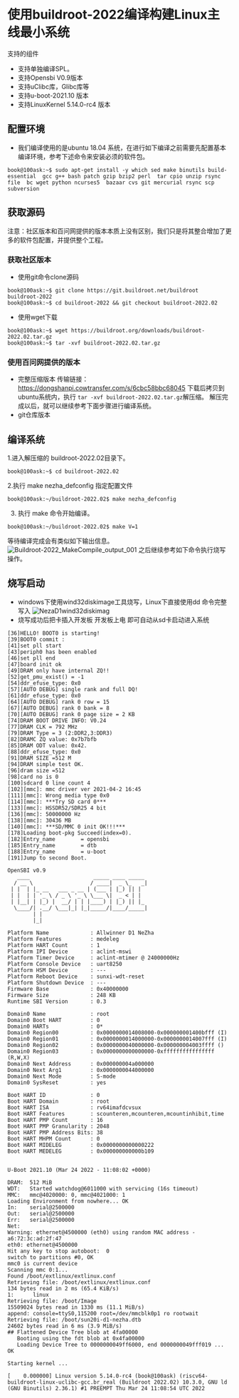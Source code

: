 # 使用buildroot-2022编译构建Linux主线最小系统
支持的组件

 - 支持单独编译SPL。
 - 支持Opensbi V0.9版本
 - 支持uClibc库，Glibc库等
 - 支持u-boot-2021.10 版本
 - 支持LinuxKernel  5.14.0-rc4 版本

## 配置环境
* 我们编译使用的是ubuntu 18.04 系统，在进行如下编译之前需要先配置基本编译环境，参考下述命令来安装必须的软件包。
```shell
book@100ask:~$ sudo apt-get install -y which sed make binutils build-essential  gcc g++ bash patch gzip bzip2 perl  tar cpio unzip rsync file  bc wget python ncurses5  bazaar cvs git mercurial rsync scp subversion 
```

## 获取源码
注意：社区版本和百问网提供的版本本质上没有区别，我们只是将其整合增加了更多的软件包配置，并提供整个工程。

### 获取社区版本
* 使用git命令clone源码
```shell
book@100ask:~$ git clone https://git.buildroot.net/buildroot buildroot-2022
book@100ask:~$ cd buildroot-2022 && git checkout buildroot-2022.02

```

* 使用wget下载
```shell
book@100ask:~$ wget https://buildroot.org/downloads/buildroot-2022.02.tar.gz
book@100ask:~$ tar -xvf buildroot-2022.02.tar.gz
```
### 使用百问网提供的版本
* 完整压缩版本
传输链接：https://dongshanpi.cowtransfer.com/s/6cbc58bbc68045
下载后拷贝到 ubuntu系统内，执行 `tar -xvf buildroot-2022.02.tar.gz`解压缩。
解压完成以后，就可以继续参考下面步骤进行编译系统。
* git仓库版本


## 编译系统
1.进入解压缩的 buildroot-2022.02目录下。
``` shell
book@100ask:~$ cd buildroot-2022.02
```
2.执行 make nezha_defconfig 指定配置文件
``` shell
book@100ask:~/buildroot-2022.02$ make nezha_defconfig
```

3. 执行 make 命令开始编译。
``` shell
book@100ask:~/buildroot-2022.02$ make V=1
```
等待编译完成会有类似如下输出信息。
![Buildroot-2022_MakeCompile_output_001](https://cdn.jsdelivr.net/gh/DongshanPI/Docs-Photos@master/DongshanNezhaSTU/Buildroot-2022_MakeCompile_output_001.png)
之后继续参考如下命令执行烧写操作。
## 烧写启动
* windows下使用wind32diskimage工具烧写，Linux下直接使用dd 命令完整写入
![NezaD1wind32diskimag](https://cdn.jsdelivr.net/gh/DongshanPI/Docs-Photos@master/DongshanNezhaSTU/NezaD1wind32diskimag.png)
* 烧写成功后把卡插入开发板 开发板上电 即可自动从sd卡启动进入系统
``` shell
[36]HELLO! BOOT0 is starting!
[39]BOOT0 commit :
[41]set pll start
[43]periph0 has been enabled
[46]set pll end
[47]board init ok
[49]DRAM only have internal ZQ!!
[52]get_pmu_exist() = -1
[54]ddr_efuse_type: 0x0
[57][AUTO DEBUG] single rank and full DQ!
[61]ddr_efuse_type: 0x0
[64][AUTO DEBUG] rank 0 row = 15
[67][AUTO DEBUG] rank 0 bank = 8
[70][AUTO DEBUG] rank 0 page size = 2 KB
[74]DRAM BOOT DRIVE INFO: V0.24
[77]DRAM CLK = 792 MHz
[79]DRAM Type = 3 (2:DDR2,3:DDR3)
[82]DRAMC ZQ value: 0x7b7bfb
[85]DRAM ODT value: 0x42.
[88]ddr_efuse_type: 0x0
[91]DRAM SIZE =512 M
[94]DRAM simple test OK.
[96]dram size =512
[98]card no is 0
[100]sdcard 0 line count 4
[102][mmc]: mmc driver ver 2021-04-2 16:45
[111][mmc]: Wrong media type 0x0
[114][mmc]: ***Try SD card 0***
[133][mmc]: HSSDR52/SDR25 4 bit
[136][mmc]: 50000000 Hz
[138][mmc]: 30436 MB
[140][mmc]: ***SD/MMC 0 init OK!!!***
[178]Loading boot-pkg Succeed(index=0).
[182]Entry_name        = opensbi
[185]Entry_name        = dtb
[188]Entry_name        = u-boot
[191]Jump to second Boot.

OpenSBI v0.9
   ____                    _____ ____ _____
  / __ \                  / ____|  _ \_   _|
 | |  | |_ __   ___ _ __ | (___ | |_) || |
 | |  | | '_ \ / _ \ '_ \ \___ \|  _ < | |
 | |__| | |_) |  __/ | | |____) | |_) || |_
  \____/| .__/ \___|_| |_|_____/|____/_____|
        | |
        |_|

Platform Name             : Allwinner D1 NeZha
Platform Features         : medeleg
Platform HART Count       : 1
Platform IPI Device       : aclint-mswi
Platform Timer Device     : aclint-mtimer @ 24000000Hz
Platform Console Device   : uart8250
Platform HSM Device       : ---
Platform Reboot Device    : sunxi-wdt-reset
Platform Shutdown Device  : ---
Firmware Base             : 0x40000000
Firmware Size             : 248 KB
Runtime SBI Version       : 0.3

Domain0 Name              : root
Domain0 Boot HART         : 0
Domain0 HARTs             : 0*
Domain0 Region00          : 0x0000000014008000-0x000000001400bfff (I)
Domain0 Region01          : 0x0000000014000000-0x0000000014007fff (I)
Domain0 Region02          : 0x0000000040000000-0x000000004003ffff ()
Domain0 Region03          : 0x0000000000000000-0xffffffffffffffff (R,W,X)
Domain0 Next Address      : 0x000000004a000000
Domain0 Next Arg1         : 0x0000000044000000
Domain0 Next Mode         : S-mode
Domain0 SysReset          : yes

Boot HART ID              : 0
Boot HART Domain          : root
Boot HART ISA             : rv64imafdcvsux
Boot HART Features        : scounteren,mcounteren,mcountinhibit,time
Boot HART PMP Count       : 16
Boot HART PMP Granularity : 2048
Boot HART PMP Address Bits: 38
Boot HART MHPM Count      : 0
Boot HART MIDELEG         : 0x0000000000000222
Boot HART MEDELEG         : 0x000000000000b109


U-Boot 2021.10 (Mar 24 2022 - 11:08:02 +0000)

DRAM:  512 MiB
WDT:   Started watchdog@6011000 with servicing (16s timeout)
MMC:   mmc@4020000: 0, mmc@4021000: 1
Loading Environment from nowhere... OK
In:    serial@2500000
Out:   serial@2500000
Err:   serial@2500000
Net:
Warning: ethernet@4500000 (eth0) using random MAC address - a6:72:3c:ad:2f:47
eth0: ethernet@4500000
Hit any key to stop autoboot:  0
switch to partitions #0, OK
mmc0 is current device
Scanning mmc 0:1...
Found /boot/extlinux/extlinux.conf
Retrieving file: /boot/extlinux/extlinux.conf
134 bytes read in 2 ms (65.4 KiB/s)
1:      linux
Retrieving file: /boot/Image
15509024 bytes read in 1330 ms (11.1 MiB/s)
append: console=ttyS0,115200 root=/dev/mmcblk0p1 ro rootwait
Retrieving file: /boot/sun20i-d1-nezha.dtb
24602 bytes read in 6 ms (3.9 MiB/s)
## Flattened Device Tree blob at 4fa00000
   Booting using the fdt blob at 0x4fa00000
   Loading Device Tree to 0000000049ff6000, end 0000000049fff019 ... OK

Starting kernel ...

[    0.000000] Linux version 5.14.0-rc4 (book@100ask) (riscv64-buildroot-linux-uclibc-gcc.br_real (Buildroot 2022.02) 10.3.0, GNU ld (GNU Binutils) 2.36.1) #1 PREEMPT Thu Mar 24 11:08:54 UTC 2022

```